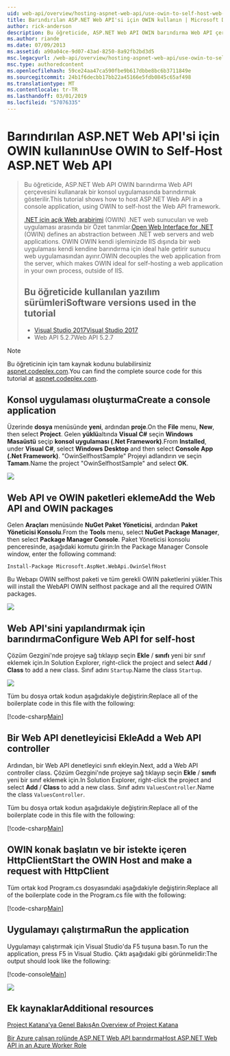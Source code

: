 ```yaml
---
uid: web-api/overview/hosting-aspnet-web-api/use-owin-to-self-host-web-api
title: Barındırılan ASP.NET Web API'si için OWIN kullanın | Microsoft Docs
author: rick-anderson
description: Bu öğreticide, ASP.NET Web API OWIN barındırma Web API çerçevesini kullanarak bir konsol uygulamasında barındırmak gösterilir. .NET (OWIN) d için Web arabirimi Aç...
ms.author: riande
ms.date: 07/09/2013
ms.assetid: a90a04ce-9d07-43ad-8250-8a92fb2bd3d5
msc.legacyurl: /web-api/overview/hosting-aspnet-web-api/use-owin-to-self-host-web-api
msc.type: authoredcontent
ms.openlocfilehash: 59ce24aa47ca590fbe9b617dbbe8bc6b3711849e
ms.sourcegitcommit: 24b1f6decbb17bb22a45166e5fdb0845c65af498
ms.translationtype: MT
ms.contentlocale: tr-TR
ms.lasthandoff: 03/01/2019
ms.locfileid: "57076335"
---
```

<a name="use-owin-to-self-host-aspnet-web-api"></a><span data-ttu-id="2e333-104">Barındırılan ASP.NET Web API'si için OWIN kullanın</span><span class="sxs-lookup"><span data-stu-id="2e333-104">Use OWIN to Self-Host ASP.NET Web API</span></span> 
====================

> <span data-ttu-id="2e333-105">Bu öğreticide, ASP.NET Web API OWIN barındırma Web API çerçevesini kullanarak bir konsol uygulamasında barındırmak gösterilir.</span><span class="sxs-lookup"><span data-stu-id="2e333-105">This tutorial shows how to host ASP.NET Web API in a console application, using OWIN to self-host the Web API framework.</span></span>
>
> <span data-ttu-id="2e333-106">[.NET için açık Web arabirimi](http://owin.org) (OWIN) .NET web sunucuları ve web uygulaması arasında bir Özet tanımlar.</span><span class="sxs-lookup"><span data-stu-id="2e333-106">[Open Web Interface for .NET](http://owin.org) (OWIN) defines an abstraction between .NET web servers and web applications.</span></span> <span data-ttu-id="2e333-107">OWIN OWIN kendi işleminizde IIS dışında bir web uygulaması kendi kendine barındırma için ideal hale getirir sunucu web uygulamasından ayırır.</span><span class="sxs-lookup"><span data-stu-id="2e333-107">OWIN decouples the web application from the server, which makes OWIN ideal for self-hosting a web application in your own process, outside of IIS.</span></span>
>
> ## <a name="software-versions-used-in-the-tutorial"></a><span data-ttu-id="2e333-108">Bu öğreticide kullanılan yazılım sürümleri</span><span class="sxs-lookup"><span data-stu-id="2e333-108">Software versions used in the tutorial</span></span>
>
>
> - [<span data-ttu-id="2e333-109">Visual Studio 2017</span><span class="sxs-lookup"><span data-stu-id="2e333-109">Visual Studio 2017</span></span>](https://visualstudio.microsoft.com/downloads/) 
> - <span data-ttu-id="2e333-110">Web API 5.2.7</span><span class="sxs-lookup"><span data-stu-id="2e333-110">Web API 5.2.7</span></span>


> [!NOTE]
> <span data-ttu-id="2e333-111">Bu öğreticinin için tam kaynak kodunu bulabilirsiniz [aspnet.codeplex.com](https://aspnet.codeplex.com/SourceControl/latest#Samples/WebApi/OwinSelfhostSample/ReadMe.txt).</span><span class="sxs-lookup"><span data-stu-id="2e333-111">You can find the complete source code for this tutorial at [aspnet.codeplex.com](https://aspnet.codeplex.com/SourceControl/latest#Samples/WebApi/OwinSelfhostSample/ReadMe.txt).</span></span>


## <a name="create-a-console-application"></a><span data-ttu-id="2e333-112">Konsol uygulaması oluşturma</span><span class="sxs-lookup"><span data-stu-id="2e333-112">Create a console application</span></span>

<span data-ttu-id="2e333-113">Üzerinde **dosya** menüsünde **yeni**, ardından **proje**.</span><span class="sxs-lookup"><span data-stu-id="2e333-113">On the **File** menu,  **New**, then select **Project**.</span></span> <span data-ttu-id="2e333-114">Gelen **yüklü**altında **Visual C#** seçin **Windows Masaüstü** seçip **konsol uygulaması (.Net Framework)**.</span><span class="sxs-lookup"><span data-stu-id="2e333-114">From **Installed**, under **Visual C#**, select **Windows Desktop** and then select **Console App (.Net Framework)**.</span></span> <span data-ttu-id="2e333-115">"OwinSelfhostSample" Projeyi adlandırın ve seçin **Tamam**.</span><span class="sxs-lookup"><span data-stu-id="2e333-115">Name the project "OwinSelfhostSample" and select **OK**.</span></span>

[![](use-owin-to-self-host-web-api/_static/image7.png)](use-owin-to-self-host-web-api/_static/image7.png)

## <a name="add-the-web-api-and-owin-packages"></a><span data-ttu-id="2e333-116">Web API ve OWIN paketleri ekleme</span><span class="sxs-lookup"><span data-stu-id="2e333-116">Add the Web API and OWIN packages</span></span>

<span data-ttu-id="2e333-117">Gelen **Araçları** menüsünde **NuGet Paket Yöneticisi**, ardından **Paket Yöneticisi Konsolu**.</span><span class="sxs-lookup"><span data-stu-id="2e333-117">From the **Tools** menu, select **NuGet Package Manager**, then select **Package Manager Console**.</span></span> <span data-ttu-id="2e333-118">Paket Yöneticisi konsolu penceresinde, aşağıdaki komutu girin:</span><span class="sxs-lookup"><span data-stu-id="2e333-118">In the Package Manager Console window, enter the following command:</span></span>

`Install-Package Microsoft.AspNet.WebApi.OwinSelfHost`

<span data-ttu-id="2e333-119">Bu Webapı OWIN selfhost paketi ve tüm gerekli OWIN paketlerini yükler.</span><span class="sxs-lookup"><span data-stu-id="2e333-119">This will install the WebAPI OWIN selfhost package and all the required OWIN packages.</span></span>

[![](use-owin-to-self-host-web-api/_static/image4.png)](use-owin-to-self-host-web-api/_static/image3.png)

## <a name="configure-web-api-for-self-host"></a><span data-ttu-id="2e333-120">Web API'sini yapılandırmak için barındırma</span><span class="sxs-lookup"><span data-stu-id="2e333-120">Configure Web API for self-host</span></span>

<span data-ttu-id="2e333-121">Çözüm Gezgini'nde projeye sağ tıklayıp seçin **Ekle** / **sınıfı** yeni bir sınıf eklemek için.</span><span class="sxs-lookup"><span data-stu-id="2e333-121">In Solution Explorer, right-click the project and select **Add** / **Class** to add a new class.</span></span> <span data-ttu-id="2e333-122">Sınıf adını `Startup`.</span><span class="sxs-lookup"><span data-stu-id="2e333-122">Name the class `Startup`.</span></span>

![](use-owin-to-self-host-web-api/_static/image5.png)

<span data-ttu-id="2e333-123">Tüm bu dosya ortak kodun aşağıdakiyle değiştirin:</span><span class="sxs-lookup"><span data-stu-id="2e333-123">Replace all of the boilerplate code in this file with the following:</span></span>

[!code-csharp[Main](use-owin-to-self-host-web-api/samples/sample1.cs)]

## <a name="add-a-web-api-controller"></a><span data-ttu-id="2e333-124">Bir Web API denetleyicisi Ekle</span><span class="sxs-lookup"><span data-stu-id="2e333-124">Add a Web API controller</span></span>

<span data-ttu-id="2e333-125">Ardından, bir Web API denetleyici sınıfı ekleyin.</span><span class="sxs-lookup"><span data-stu-id="2e333-125">Next, add a Web API controller class.</span></span> <span data-ttu-id="2e333-126">Çözüm Gezgini'nde projeye sağ tıklayıp seçin **Ekle** / **sınıfı** yeni bir sınıf eklemek için.</span><span class="sxs-lookup"><span data-stu-id="2e333-126">In Solution Explorer, right-click the project and select **Add** / **Class** to add a new class.</span></span> <span data-ttu-id="2e333-127">Sınıf adını `ValuesController`.</span><span class="sxs-lookup"><span data-stu-id="2e333-127">Name the class `ValuesController`.</span></span>

<span data-ttu-id="2e333-128">Tüm bu dosya ortak kodun aşağıdakiyle değiştirin:</span><span class="sxs-lookup"><span data-stu-id="2e333-128">Replace all of the boilerplate code in this file with the following:</span></span>

[!code-csharp[Main](use-owin-to-self-host-web-api/samples/sample2.cs)]

## <a name="start-the-owin-host-and-make-a-request-with-httpclient"></a><span data-ttu-id="2e333-129">OWIN konak başlatın ve bir istekte içeren HttpClient</span><span class="sxs-lookup"><span data-stu-id="2e333-129">Start the OWIN Host and make a request with HttpClient</span></span>

<span data-ttu-id="2e333-130">Tüm ortak kod Program.cs dosyasındaki aşağıdakiyle değiştirin:</span><span class="sxs-lookup"><span data-stu-id="2e333-130">Replace all of the boilerplate code in the Program.cs file with the following:</span></span>

[!code-csharp[Main](use-owin-to-self-host-web-api/samples/sample3.cs)]

## <a name="run-the-application"></a><span data-ttu-id="2e333-131">Uygulamayı çalıştırma</span><span class="sxs-lookup"><span data-stu-id="2e333-131">Run the application</span></span>

<span data-ttu-id="2e333-132">Uygulamayı çalıştırmak için Visual Studio'da F5 tuşuna basın.</span><span class="sxs-lookup"><span data-stu-id="2e333-132">To run the application, press F5 in Visual Studio.</span></span> <span data-ttu-id="2e333-133">Çıktı aşağıdaki gibi görünmelidir:</span><span class="sxs-lookup"><span data-stu-id="2e333-133">The output should look like the following:</span></span>

[!code-console[Main](use-owin-to-self-host-web-api/samples/sample4.cmd)]

![](use-owin-to-self-host-web-api/_static/image6.png)

## <a name="additional-resources"></a><span data-ttu-id="2e333-134">Ek kaynaklar</span><span class="sxs-lookup"><span data-stu-id="2e333-134">Additional resources</span></span>

[<span data-ttu-id="2e333-135">Project Katana’ya Genel Bakış</span><span class="sxs-lookup"><span data-stu-id="2e333-135">An Overview of Project Katana</span></span>](../../../aspnet/overview/owin-and-katana/an-overview-of-project-katana.md)

[<span data-ttu-id="2e333-136">Bir Azure çalışan rolünde ASP.NET Web API barındırma</span><span class="sxs-lookup"><span data-stu-id="2e333-136">Host ASP.NET Web API in an Azure Worker Role</span></span>](host-aspnet-web-api-in-an-azure-worker-role.md)
